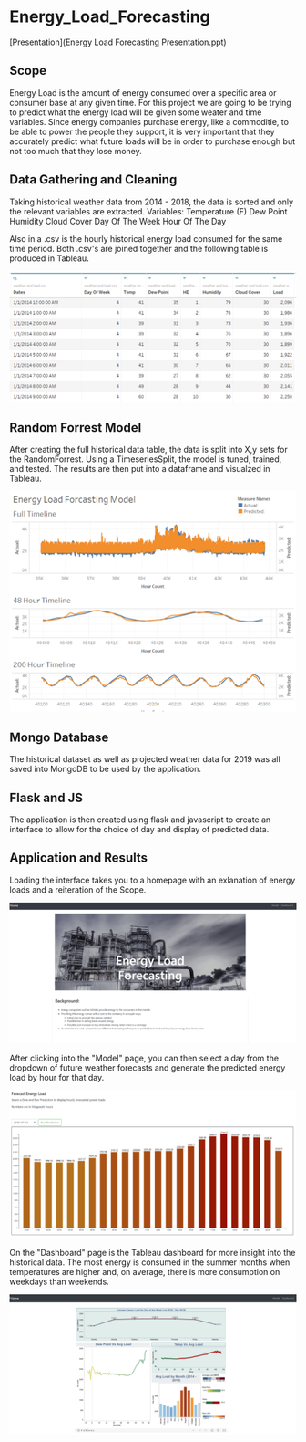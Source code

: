 # Energy_Load_Forecasting

[Presentation](Energy Load Forecasting Presentation.ppt)

## Scope

Energy Load is the amount of energy consumed over a specific area or consumer base at any given time. For this project we are going to be trying to predict what the energy load will be given some weater and time variables. Since energy companies purchase energy, like a commoditie, to be able to power the people they support, it is very important that they accurately predict what future loads will be in order to purchase enough but not too much that they lose money.

## Data Gathering and Cleaning

Taking historical weather data from 2014 - 2018, the data is sorted and only the relevant variables are extracted. 
Variables:
  Temperature (F)
  Dew Point
  Humidity
  Cloud Cover
  Day Of The Week
  Hour Of The Day
  
Also in a .csv is the hourly historical energy load consumed for the same time period. Both .csv's are joined together and the following table is produced in Tableau.

![Historical Data](Images/Historical_data.png?raw=true "Historical Data")

## Random Forrest Model

After creating the full historical data table, the data is split into X,y sets for the RandomForrest. Using a TimeseriesSplit, the model is tuned, trained, and tested. The results are then put into a dataframe and visualzed in Tableau.

![Prediction Visulaization](Images/Visual_predictions.png?raw=true "Prediction Visualization")

## Mongo Database

The historical dataset as well as projected weather data for 2019 was all saved into MongoDB to be used by the application.

## Flask and JS

The application is then created using flask and javascript to create an interface to allow for the choice of day and display of predicted data. 


## Application and Results

Loading the interface takes you to a homepage with an exlanation of energy loads and a reiteration of the Scope. 

![Homepage](Images/homepage.png?raw=true "Homepage")

After clicking into the "Model" page, you can then select a day from the dropdown of future weather forecasts and generate the predicted energy load by hour for that day.

![Results](Images/Prediction_results.png?raw=true "Predicted Results")

On the "Dashboard" page is the Tableau dashboard for more insight into the historical data. The most energy is consumed in the summer months when temperatures are higher and, on average, there is more consumption on weekdays than weekends.

![Dashboard](Images/tableau_dashboard.png?raw=true "Dashboard")


